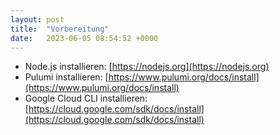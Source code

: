 ```yaml
---
layout: post
title:  "Vorbereitung"
date:   2023-06-05 08:54:52 +0000
---
```


- Node.js installieren: [https://nodejs.org](https://nodejs.org)
- Pulumi installieren: [https://www.pulumi.org/docs/install](https://www.pulumi.org/docs/install)
- Google Cloud CLI installieren: [https://cloud.google.com/sdk/docs/install](https://cloud.google.com/sdk/docs/install)
